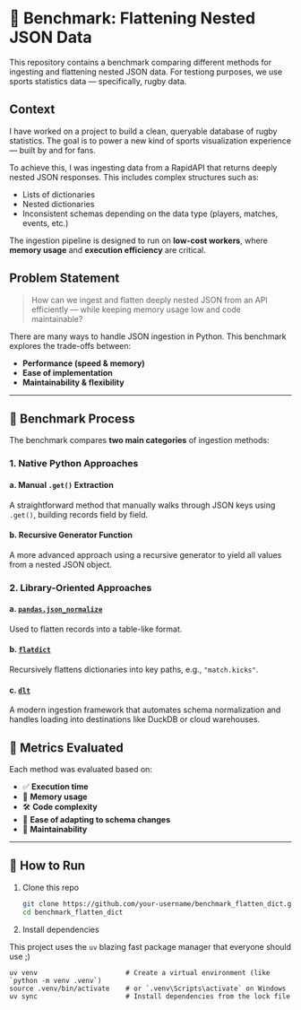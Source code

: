 # 🥥 Benchmark: Flattening Nested JSON Data 

This repository contains a benchmark comparing different methods for ingesting and flattening nested JSON data. 
For testiong purposes, we use sports statistics data — specifically, rugby data.

## Context

I have worked on a project to build a clean, queryable database of rugby statistics. The goal is to power a new kind of sports visualization experience — built by and for fans.

To achieve this, I was ingesting data from a RapidAPI that returns deeply nested JSON responses. This includes complex structures such as:

- Lists of dictionaries
- Nested dictionaries
- Inconsistent schemas depending on the data type (players, matches, events, etc.)

The ingestion pipeline is designed to run on **low-cost workers**, where **memory usage** and **execution efficiency** are critical.


## Problem Statement

> How can we ingest and flatten deeply nested JSON from an API efficiently — while keeping memory usage low and code maintainable?

There are many ways to handle JSON ingestion in Python. This benchmark explores the trade-offs between:

- **Performance (speed & memory)**
- **Ease of implementation**
- **Maintainability & flexibility**

---

## 🧪 Benchmark Process

The benchmark compares **two main categories** of ingestion methods:

### 1. Native Python Approaches

#### a. Manual `.get()` Extraction
A straightforward method that manually walks through JSON keys using `.get()`, building records field by field.

#### b. Recursive Generator Function
A more advanced approach using a recursive generator to yield all values from a nested JSON object.

### 2. Library-Oriented Approaches

#### a. [`pandas.json_normalize`](https://pandas.pydata.org/docs/reference/api/pandas.json_normalize.html)
Used to flatten records into a table-like format.

#### b. [`flatdict`](https://pypi.org/project/flatdict/)
Recursively flattens dictionaries into key paths, e.g., `"match.kicks"`.

#### c. [`dlt`](https://dlthub.com/docs/intro)
A modern ingestion framework that automates schema normalization and handles loading into destinations like DuckDB or cloud warehouses.

## 🧾 Metrics Evaluated

Each method was evaluated based on:

- ✅ **Execution time**
- 🧠 **Memory usage** 
- 🛠️ **Code complexity**
- 🔧 **Ease of adapting to schema changes**
- 🔄 **Maintainability**

---

## 🚀 How to Run

1. Clone this repo  
   ```bash
   git clone https://github.com/your-username/benchmark_flatten_dict.git
   cd benchmark_flatten_dict
   ```

2. Install dependencies  

This project uses the `uv` blazing fast package manager that everyone should use ;)
```
uv venv                      # Create a virtual environment (like `python -m venv .venv`)
source .venv/bin/activate    # or `.venv\Scripts\activate` on Windows
uv sync                      # Install dependencies from the lock file
```

